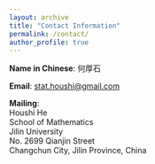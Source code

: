 ```yaml
---
layout: archive
title: "Contact Information"
permalink: /contact/
author_profile: true
---
```


**Name in Chinese**: 何厚石

**Email**: stat.houshi@gmail.com 

**Mailing**: \
Houshi He \
School of Mathematics\
Jilin University\
No. 2699 Qianjin Street \
Changchun City, Jilin Province, China 
